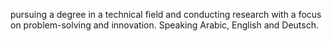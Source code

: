 pursuing a degree in a technical field and conducting research with a focus on problem-solving and innovation. Speaking Arabic, English and Deutsch.
